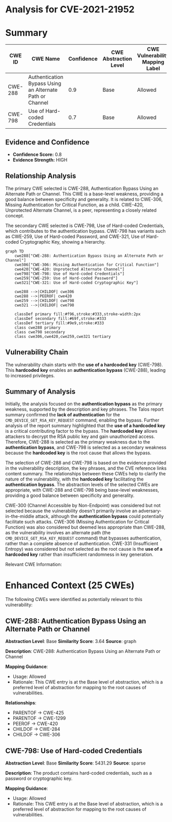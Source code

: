 # Analysis for CVE-2021-21952

# Summary
| CWE ID | CWE Name | Confidence | CWE Abstraction Level | CWE Vulnerability Mapping Label | CWE-Vulnerability Mapping Notes |
|---|---|---|---|---|---|
| CWE-288 | Authentication Bypass Using an Alternate Path or Channel | 0.9 | Base | Allowed | Primary CWE |
| CWE-798 | Use of Hard-coded Credentials | 0.7 | Base | Allowed | Secondary Candidate |

## Evidence and Confidence

*   **Confidence Score:** 0.8
*   **Evidence Strength:** HIGH

## Relationship Analysis
The primary CWE selected is CWE-288, Authentication Bypass Using an Alternate Path or Channel. This CWE is a base-level weakness, providing a good balance between specificity and generality. It is related to CWE-306, Missing Authentication for Critical Function, as a child. CWE-420, Unprotected Alternate Channel, is a peer, representing a closely related concept.

The secondary CWE selected is CWE-798, Use of Hard-coded Credentials, which contributes to the authentication bypass. CWE-798 has variants such as CWE-259, Use of Hard-coded Password, and CWE-321, Use of Hard-coded Cryptographic Key, showing a hierarchy.

```mermaid
graph TD
    cwe288["CWE-288: Authentication Bypass Using an Alternate Path or Channel"]
    cwe306["CWE-306: Missing Authentication for Critical Function"]
    cwe420["CWE-420: Unprotected Alternate Channel"]
    cwe798["CWE-798: Use of Hard-coded Credentials"]
    cwe259["CWE-259: Use of Hard-coded Password"]
    cwe321["CWE-321: Use of Hard-coded Cryptographic Key"]

    cwe288 -->|CHILDOF| cwe306
    cwe288 -->|PEEROF| cwe420
    cwe259 -->|CHILDOF| cwe798
    cwe321 -->|CHILDOF| cwe798
    
    classDef primary fill:#f96,stroke:#333,stroke-width:2px
    classDef secondary fill:#69f,stroke:#333
    classDef tertiary fill:#9e9,stroke:#333
    class cwe288 primary
    class cwe798 secondary
    class cwe306,cwe420,cwe259,cwe321 tertiary
```

## Vulnerability Chain
The vulnerability chain starts with the **use of a hardcoded key** (CWE-798). This **hardcoded key** enables an **authentication bypass** (CWE-288), leading to increased privileges.

## Summary of Analysis
Initially, the analysis focused on the **authentication bypass** as the primary weakness, supported by the description and key phrases. The Talos report summary confirmed the **lack of authentication** for the `CMD_DEVICE_GET_RSA_KEY_REQUEST` command, enabling the bypass. Further analysis of the report summary highlighted that the **use of a hardcoded key** is a critical contributing factor to the bypass. The **hardcoded key** allows attackers to decrypt the RSA public key and gain unauthorized access. Therefore, CWE-288 is selected as the primary weakness due to the **authentication bypass**, and CWE-798 is selected as a secondary weakness because the **hardcoded key** is the root cause that allows the bypass.

The selection of CWE-288 and CWE-798 is based on the evidence provided in the vulnerability description, the key phrases, and the CVE reference links content summary. The relationships between these CWEs help to clarify the nature of the vulnerability, with the **hardcoded key** facilitating the **authentication bypass**. The abstraction levels of the selected CWEs are appropriate, with CWE-288 and CWE-798 being base-level weaknesses, providing a good balance between specificity and generality.

CWE-300 (Channel Accessible by Non-Endpoint) was considered but not selected because the vulnerability doesn't primarily involve an adversary-in-the-middle attack, although the **authentication bypass** could potentially facilitate such attacks. CWE-306 (Missing Authentication for Critical Function) was also considered but deemed less appropriate than CWE-288, as the vulnerability involves an alternate path (the `CMD_DEVICE_GET_RSA_KEY_REQUEST` command) that bypasses authentication, rather than a complete absence of authentication. CWE-331 (Insufficient Entropy) was considered but not selected as the root cause is the **use of a hardcoded key** rather than insufficient randomness in key generation.

Relevant CWE Information:

# Enhanced Context (25 CWEs)
The following CWEs were identified as potentially relevant to this vulnerability:

## CWE-288: Authentication Bypass Using an Alternate Path or Channel
**Abstraction Level**: Base
**Similarity Score**: 3.64
**Source**: graph

**Description**:
CWE-288: Authentication Bypass Using an Alternate Path or Channel

**Mapping Guidance**:
- Usage: Allowed
- Rationale: This CWE entry is at the Base level of abstraction, which is a preferred level of abstraction for mapping to the root causes of vulnerabilities.

**Relationships**:
- PARENTOF -> CWE-425
- PARENTOF -> CWE-1299
- PEEROF -> CWE-420
- CHILDOF -> CWE-284
- CHILDOF -> CWE-306

## CWE-798: Use of Hard-coded Credentials
**Abstraction Level**: Base
**Similarity Score**: 5431.29
**Source**: sparse

**Description**:
The product contains hard-coded credentials, such as a password or cryptographic key.

**Mapping Guidance**:
- Usage: Allowed
- Rationale: This CWE entry is at the Base level of abstraction, which is a preferred level of abstraction for mapping to the root causes of vulnerabilities.